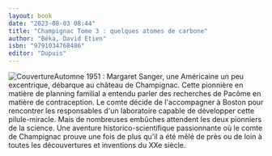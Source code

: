 ```yaml
---
layout: book
date: "2023-08-03 08:44"
title: "Champignac Tome 3 : quelques atomes de carbone"
author: "Béka, David Etien"
isbn: "9791034768486"
editor: "Dupuis"
---
```

![Couverture](/img/9791034768486.jpg)Automne 1951 : Margaret Sanger, une Américaine un peu excentrique, débarque au château de Champignac. Cette pionnière en matière de planning familial a entendu parler des recherches de Pacôme en matière de contraception.
Le comte décide de l'accompagner à Boston pour rencontrer les responsables d'un laboratoire capable de développer cette pilule-miracle. Mais de nombreuses embûches attendent les deux pionniers de la science.
Une aventure historico-scientifique passionnante où le comte de Champignac prouve une fois de plus qu'il a été mêlé de près ou de loin à toutes les découvertures et inventions du XXe siècle.